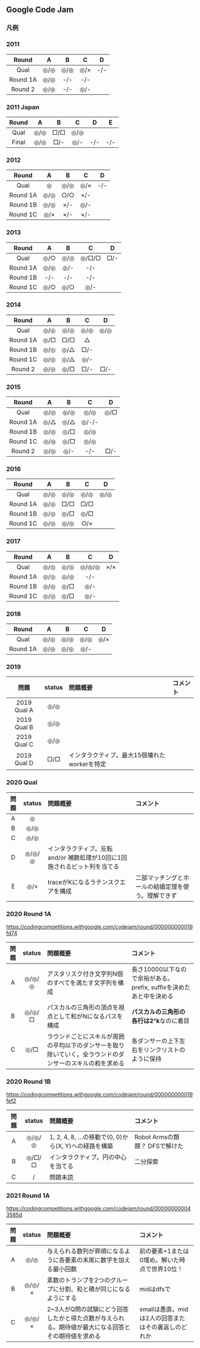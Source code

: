 ## Google Code Jam

### 凡例

### 2011

| Round    |  A  |  B  |  C  |  D  |
|:--------:|:---:|:---:|:---:|:---:|
| Qual     |◎/◎|◎/◎|◎/×|-/-|
| Round 1A |◎/◎|-/-  |-/-  |  |
| Round 2  |◎/◎|-/-  |◎/-  |  |

### 2011 Japan

| Round    |  A  |  B  |  C  |  D  |  E  |
|:--------:|:---:|:---:|:---:|:---:|:---:|
| Qual     |◎/◎|□/□|◎/◎|  |  |
| Final    |◎/◎|□/-|◎/-|-/-|-/-|

### 2012

| Round    |  A  |  B  |  C  |  D  |
|:--------:|:---:|:---:|:---:|:---:|
| Qual     |◎   |◎/◎|◎/×|-/-|
| Round 1A |◎/◎|○/○|×/-|
| Round 1B |◎/◎|×/- |◎/- |
| Round 1C |◎/×|×/- |×/- |


### 2013

| Round    |  A  |  B  |  C  |  D  |
|:--------:|:---:|:---:|:---:|:---:|
| Qual     |◎/○|◎/◎|◎/□/□|□/-|
| Round 1A |◎/◎|◎/- |-/-|
| Round 1B |-/-  |-/-  |-/-|
| Round 1C |◎/○|◎/○|◎/-|



### 2014

| Round    |  A  |  B  |  C  |  D  |
|:--------:|:---:|:---:|:---:|:---:|
| Qual     |◎/◎|◎/◎|◎/◎|◎/◎|
| Round 1A |◎/□|□/□|△| |
| Round 1B |◎/◎|◎/△|□/- | |
| Round 1C |◎/◎|◎/△|◎/- | |
| Round 2  |◎/◎|◎/□|□/- |□/-|

### 2015

| Round    |  A  |  B  |  C  |  D  |
|:--------:|:---:|:---:|:---:|:---:|
| Qual     |◎/◎|◎/◎|◎/◎|◎/□|
| Round 1A |◎/△|◎/△|◎/-/-| |
| Round 1B |◎/◎|◎/□|◎/◎| |
| Round 1C |◎/◎|◎/□|◎/◎| |
| Round 2  |◎/◎|◎/- |-/-  |□/- |

### 2016

| Round    |  A  |  B  |  C  |  D  |
|:--------:|:---:|:---:|:---:|:---:|
| Qual     |◎/◎|◎/◎|◎/◎|◎/◎|
| Round 1A |◎/◎|□/□|□/□| |
| Round 1B |◎/◎|◎/□|◎/□| |
| Round 1C |◎/◎|◎/◎|○/×| |

### 2017

| Round    |  A  |  B  |  C  |  D  |
|:--------:|:---:|:---:|:---:|:---:|
| Qual     |◎/◎|◎/◎|◎/◎/◎|×/×|
| Round 1A |◎/◎|◎/◎|-/-| |
| Round 1B |◎/◎|◎/□|◎/-| |
| Round 1C |◎/◎|◎/□|◎/-| |

### 2018

| Round    |  A  |  B  |  C  |  D  |
|:--------:|:---:|:---:|:---:|:---:|
| Qual     |◎/◎|◎/◎|◎/◎|◎/×|
| Round 1A |◎/◎|◎/◎|◎/-| |

### 2019

| 問題 | status | 問題概要 | コメント |
|:---:|:-:|:-|:-|
| 2019 Qual A |◎/◎| | |
| 2019 Qual B |◎/◎| | |
| 2019 Qual C |◎/◎| | |
| 2019 Qual D |□/□|インタラクティブ。最大15個壊れたworkerを特定| |

### 2020 Qual

| 問題 | status | 問題概要 | コメント |
|:---:|:-:|:-|:-|
| A |◎| | |
| B |◎/◎| | |
| C |◎/◎| | |
| D |◎/◎/◎|インタラクティブ。反転 and/or 補数処理が10回に1回施されるビット列を当てる| |
| E |◎/×|traceがKになるラテンスクエアを構成|二部マッチングとホールの結婚定理を使う。理解できず|

### 2020 Round 1A

https://codingcompetitions.withgoogle.com/codejam/round/000000000019fd74

| 問題 | status | 問題概要 | コメント |
|:---:|:-:|:-|:-|
| A |◎/◎/◎|アスタリスク付き文字列N個のすべてを満たす文字列を構成|長さ10000以下なので余裕がある。prefix, suffixを決めたあと中を決める|
| B |◎/◎/□|パスカルの三角形の頂点を視点として和がNになるパスを構成|**パスカルの三角形の各行は2^k**なのに着目|
| C |◎/□   |ラウンドごとにスキルが周囲の平均以下のダンサーを取り除いていく。全ラウンドのダンサーのスキルの和を求める|各ダンサーの上下左右をリンクリストのように保持|

### 2020 Round 1B

https://codingcompetitions.withgoogle.com/codejam/round/000000000019fef2

| 問題 | status | 問題概要 | コメント |
|:---:|:-:|:-|:-|
| A |◎/◎/◎|1, 2, 4, 8, …の移動で(0, 0)から(X, Y)への経路を構築 |Robot Armsの類題？ DFSで解けた|
| B |◎/□/□|インタラクティブ。円の中心を当てる|二分探索|
| C | / |問題未読| |

### 2021 Round 1A

https://codingcompetitions.withgoogle.com/codejam/round/000000000043585d

| 問題 | status | 問題概要 | コメント |
|:---:|:-:|:-|:-|
| A |◎/◎|与えられる数列が昇順になるように各要素の末尾に数字を加える最小回数|前の要素+1または0埋め。解いた時点で世界10位！|
| B |◎/◎/×|素数のトランプを2つのグループに分割、和と積が同じになるようにする|midはdfsで|
| C |◎/◎/×|2~3人がQ問の試験にどう回答したかと得た点数が与えられる。期待値が最大になる回答とその期待値を求める|smallは愚直。midは2人の回答またはその裏返しのどれか|
